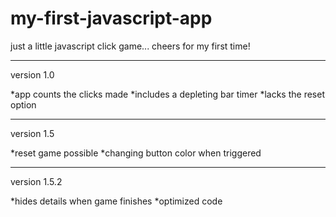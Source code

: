# my-first-javascript-app
just a little javascript click game... cheers for my first time!

---
version 1.0

*app counts the clicks made
*includes a depleting bar timer
*lacks the reset option


---
version 1.5

*reset game possible
*changing button color when triggered

---
version 1.5.2

*hides details when game finishes
*optimized code
